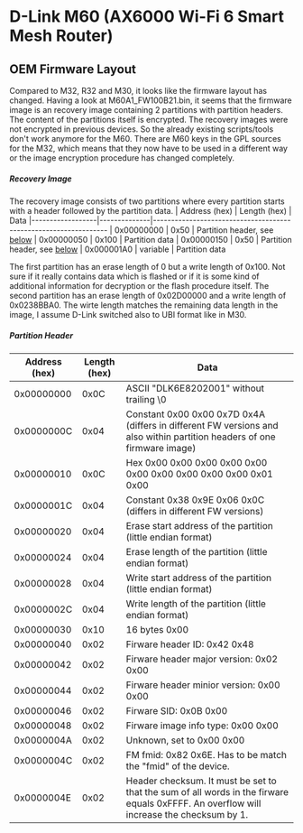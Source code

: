 # D-Link M60 (AX6000 Wi-Fi 6 Smart Mesh Router)
## OEM Firmware Layout
Compared to M32, R32 and M30, it looks like the firmware layout has changed. Having a look at M60A1_FW100B21.bin, it seems that the firmware image is an recovery image containing 2 partitions with partition headers. The content of the partitions itself is encrypted. The recovery images were not encrypted in previous devices. So the already existing scripts/tools don't work anymore for the M60. There are M60 keys in the GPL sources for the M32, which means that they now have to be used in a different way or the image encryption procedure has changed completely.

##### Recovery Image
The recovery image consists of two partitions where every partition starts with a header followed by the partition data.
| Address (hex)    | Length (hex) | Data
|------------------|--------------|-----------------------------------------------------------------
| 0x00000000       | 0x50         | Partition header, see [below](#partition-header)
| 0x00000050       | 0x100        | Partition data
| 0x00000150       | 0x50         | Partition header, see [below](#partition-header)
| 0x000001A0       | variable     | Partition data

The first partition has an erase length of 0 but a write length of 0x100. Not sure if it really contains data which is flashed or if it is some kind of additional information for decryption or the flash procedure itself.
The second partition has an erase length of 0x02D00000 and a write length of 0x0238BBA0. The wirte length matches the remaining data length in the image, I assume D-Link switched also to UBI format like in M30.

##### Partition Header

| Address (hex)    | Length (hex) | Data
|------------------|--------------|-----------------------------------------------------------------
| 0x00000000       | 0x0C         | ASCII "DLK6E8202001" without trailing \0
| 0x0000000C       | 0x04         | Constant 0x00 0x00 0x7D 0x4A (differs in different FW versions and also within partition headers of one firmware image)
| 0x00000010       | 0x0C         | Hex 0x00 0x00 0x00 0x00 0x00 0x00 0x00 0x00 0x00 0x00 0x01 0x00
| 0x0000001C       | 0x04         | Constant 0x38 0x9E 0x06 0x0C (differs in different FW versions)
| 0x00000020       | 0x04         | Erase start address of the partition (little endian format)
| 0x00000024       | 0x04         | Erase length of the partition (little endian format)
| 0x00000028       | 0x04         | Write start address of the partition (little endian format)
| 0x0000002C       | 0x04         | Write length of the partition (little endian format)
| 0x00000030       | 0x10         | 16 bytes 0x00
| 0x00000040       | 0x02         | Firware header ID: 0x42 0x48
| 0x00000042       | 0x02         | Firware header major version: 0x02 0x00
| 0x00000044       | 0x02         | Firware header minior version: 0x00 0x00
| 0x00000046       | 0x02         | Firware SID: 0x0B 0x00
| 0x00000048       | 0x02         | Firware image info type: 0x00 0x00
| 0x0000004A       | 0x02         | Unknown, set to 0x00 0x00
| 0x0000004C       | 0x02         | FM fmid: 0x82 0x6E. Has to be match the "fmid" of the device.
| 0x0000004E       | 0x02         | Header checksum. It must be set to that the sum of all words in the firware equals 0xFFFF. An overflow will increase the  checksum by 1.
